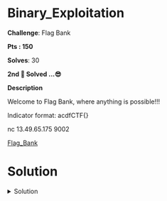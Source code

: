 # Binary_Exploitation

**Challenge**: Flag Bank

**Pts : 150**

**Solves**: 30

**2nd 🥈 Solved ...😎**

**Description**

Welcome to Flag Bank, where anything is possible!!!

Indicator format: acdfCTF{}

 nc 13.49.65.175 9002

[Flag_Bank](https://github.com/parfaittolefo/Cyberlympics-CTF-Qualif-2023/blob/main/chal_files/Flag_Bank)

# Solution
<details><summary>Solution</summary>
But first of all we launched the netcat connection in order to roughly see what our attack vector could be.
 
![Capture d’écran du 2023-09-25 09-26-22](https://github.com/parfaittolefo/Cyberlympics-CTF-Qualif-2023/assets/103222152/ee37ffc9-e208-4c2a-a9d6-daf381b5fe15)

An ELF executable was associated with this challenge, which will allow us to see in much greater depth how the program works. Let's disassemble the program with GHIDRA 😉....

![Capture d’écran du 2023-09-25 05-25-35](https://github.com/parfaittolefo/Cyberlympics-CTF-Qualif-2023/assets/103222152/94fce1ba-5a24-479f-89ba-49cd126a840b)

Once the program has been disassembled in ghidra, we will go directly to the main (main) function of the program and try to understand what is happening inside. Here's what our main function looks like...

{void main(EVP_PKEY_CTX *param_1)

{

  int iVar1;
  
  int local_2c;
  
  int local_28;
  
  char local_21;
  
  FILE *local_20;
  
  uint local_18;
  
  uint local_14;
  
  int local_10;
  
  uint local_c;
  
  
  init(param_1);
  
  puts(&DAT_00102008);
  
  local_14 = 20000;
  
  local_18 = 3000;
  
  local_c = 10000;
  
  do {
  
    puts("[1] Purchase Flag - $20000\n[2] Purchase Test Flag - $3000\n[3] View current balance");
    
    __isoc99_scanf(&DAT_001020e3,&local_2c);
    
    getc(stdin);
    
    if (local_2c == 1) {
    
      if (local_14 <= local_c) {
      
        puts("Number of flags do you need? ");
        
        __isoc99_scanf(&DAT_001020e3,&local_28);
        
        getc(stdin);
        
        local_20 = fopen("flag.txt","r");
        
        if (local_20 != (FILE *)0x0) {
        
          while( true ) {
          
            iVar1 = fgetc(local_20);
            
            local_21 = (char)iVar1;
            
            if (local_21 == -1) break;
            
            putchar((int)local_21);
            
          }
          
          local_c = local_c - local_28 * local_14;
          
          fclose(local_20);
          
                    /* WARNING: Subroutine does not return */
                    
          exit(0);
          
        }
        
        puts("Content of flag not found!");
        
                    /* WARNING: Subroutine does not return */
                    
        exit(0);
        
      }
      
      if (local_c < local_14) {
      
        puts("You don\'t have enough money to purchase a Flag");
        
                    /* WARNING: Subroutine does not return */
                    
        exit(0);
        
      }
      
    }
    
    if (local_2c == 2) {
    
      if (local_c < local_18) {
      
        puts("You don\'t have enough money to purchase a Test Flag");
        
      }
      
      else {
      
        puts("Number of Test Flags do you need? ");
        
        __isoc99_scanf(&DAT_001020e3,&local_28);
        
        getc(stdin);
        
        local_c = local_c - local_28 * local_18;
        
        for (local_10 = 0; local_10 < local_28; local_10 = local_10 + 1) {
        
          puts("acdfCTF{fak3_flag_1s_n0t_th3_fl4g}");
          
        }
        
      }
      
    }
    
    if (local_2c == 3) {
    
      printf("$%i\n",(ulong)local_c);
      
    }
    
  } while( true );
  
} 

As it is observable, the code offers us the possibility to acquire a flag at a cost of $20,000, purchase a test flag at $3,000, and view our current balance, which stands at $10,000. So our main goal is to increase our sales so that we can carry the flag. However, it is essential to pay close attention to the main (main) function of the program, because a specific condition holds our interest.

![Capture d’éc![Capture d’écran du 2023-09-25 06-01-06](https://github.com/parfaittolefo/Cyberlympics-CTF-Qualif-2023/assets/103222152/f6086989-c2c4-4be9-a19a-b1b33407ab5e)
 
It is remarkable that no input validation is implemented for the local_28 variable. This means that the user could enter both positive and negative values. This would result in executing the code as follows: local_c = local_c - (negative value) * local_18. Since multiplication takes priority in this calculation, this would result in a multiplication between a negative number and the positive value of local_18 predefined to 3000.

This is where it gets interesting. Now let's go back to our Netcat connection and test this hypothesis to see what happens.🏃🏃🏃🏃🏃

![Capture d’écran du 2023-09-25 09-24-50](https://github.com/parfaittolefo/Cyberlympics-CTF-Qualif-2023/assets/103222152/f854482e-1639-4d1e-915b-4292b215b2fb)


**DRAPEAU :** _acdfCTF{1_s33_wh47_y0u_d1d_r1gh7_th3r3}_

</details>
